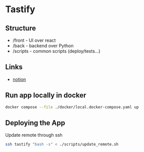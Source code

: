 # Tastify

## Structure
 * /front - UI over react
 * /back - backend over Python
 * /scripts - common scripts (deploy/tests...)

## Links
 * [notion](https://www.notion.so/Tastify-1778e2cd4ea98093a2e5d30b602115f6)

## Run app locally in docker
```bash
docker compose --file ./docker/local.docker-compose.yaml up
```

## Deploying the App
Update remote through ssh
```bash
ssh tastify "bash -s" < ./scripts/update_remote.sh
```
